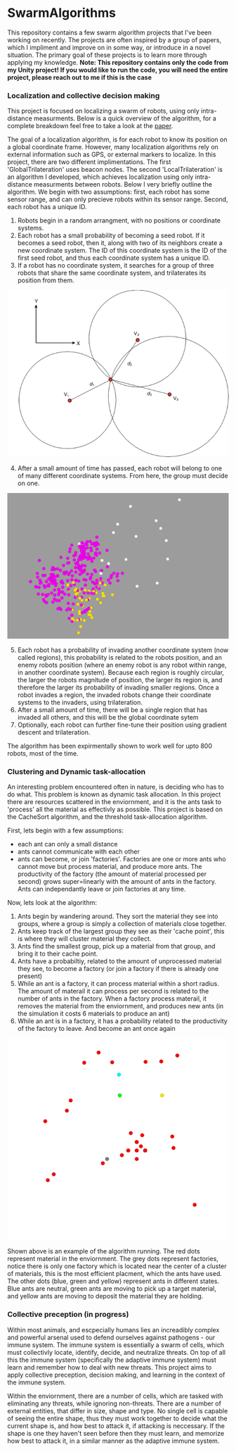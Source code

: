 # SwarmAlgorithms


This repository contains a few swarm algorithm projects that I've been working on recently. The projects are often inspired by a group of papers, which I impliment and 
improve on in some way, or introduce in a novel situation. The primary goal of these projects is to learn more through applying my knowledge. 
<b>Note: This repository contains only the code from my Unity project! If you would like to run the code, you will need the entire project, please reach out to me
if this is the case</b>

### Localization and collective decision making
This project is focused on localizing a swarm of robots, using only intra-distance measurments. Below is a quick overview of the algorithm, for a complete breakdown feel free
to take a look at the [paper](Localization/Paper.pdf).

The goal of a localization algorithm, is for each robot to know its position on a global coordinate frame. However, many localization algorithms rely on external
information such as GPS, or external markers to localize. In this project, there are two different implimentations. The first 'GlobalTrilateration' uses beacon nodes.
The second 'LocalTrilateration' is an algorithm I developed, which achieves localization using only intra-distance measurments between robots. Below I very briefly outline the algorithm. 
We begin with two assumptions: first, each robot has some sensor range, and can only precieve robots within its sensor range. Second, each robot has a unique ID.

1. Robots begin in a random arrangment, with no positions or coordinate systems.
2. Each robot has a small probability of becoming a seed robot. If it becomes a seed robot, then it, along with two of its neighbors create a new coordinate system.
The ID of this coordinate system is the ID of the first seed robot, and thus each coordinate system has a unique ID.
3. If a robot has no coordinate system, it searches for a group of three robots that share the same coordinate system, and trilaterates its position from them.

![Alt text](images/image4.png?raw=true "Trilateration example")

4. After a small amount of time has passed, each robot will belong to one of many different coordinate systems. From here, the group must decide on one.

![Alt text](images/image2.png?raw=true "Multiple Coordinate systems")

5. Each robot has a probability of invading another coordinate system (now called regions), this probability is related to the robots position, and an enemy
robots position (where an enemy robot is any robot within range, in another coordinate system). Because each region is roughly circular, the larger the robots
magnitude of position, the larger its region is, and therefore the larger its probability of invading smaller regions. Once a robot invades a region, the invaded
robots change their coordinate systems to the invaders, using trilateration.
6. After a small amount of time, there will be a single region that has invaded all others, and this will be the global coordinate sytem
7. Optionally, each robot can further fine-tune their position using gradient descent and trilateration.

The algorithm has been expirmentally shown to work well for upto 800 robots, most of the time. 

### Clustering and Dynamic task-allocation
An interesting problem encountered often in nature, is deciding who has to do what. This problem is known as dynamic task allocation. In this project there are resources
scattered in the enviornment, and it is the ants task to 'process' all the material as effectivly as possible. This project is based on the CacheSort algorithm, and 
the threshold task-allocation algorithm.

First, lets begin with a few assumptions:
- each ant can only a small distance
- ants cannot communicate with each other
- ants can become, or join 'factories'. Factories are one or more ants who cannot move but process material, and produce more ants. The productivity of the factory 
(the amount of material processed per second) grows super=linearly with the amount of ants in the factory. Ants can independantly leave or join factories
at any time.

Now, lets look at the algorithm:
1. Ants begin by wandering around. They sort the material they see into groups, where a group is simply a collection of materials close together.
2. Ants keep track of the largest group they see as their 'cache point', this is where they will cluster material they collect.
3. Ants find the smallest group, pick up a material from that group, and bring it to their cache point. 
4. Ants have a probabiltiy, related to the amount of unprocessed material they see, to become a factory (or join a factory if there is already one present)
5. While an ant is a factory, it can process material within a short radius. The amount of materail it can process per second is related to the number of ants 
in the factory. When a factory process materail, it removes the material from the enviornment, and produces new ants (in the simulation it costs 6 materials to produce an ant)
6. While an ant is in a factory, it has a probability related to the productivity of the factory to leave. And become an ant once again

![Alt text](images/image3.png?raw=true "Clustering and task allocation")

Shown above is an example of the algorithm running. The red dots represent material in the enviornment. The grey dots represent factories, notice there is only one factory which is located near the center of a cluster of materials, this is the most efficient placment, which the ants have used. The other dots (blue, green and yellow) represent
ants in different states. Blue ants are neutral, green ants are moving to pick up a target material, and yellow ants are moving to deposit the material they are holding.

### Collective preception (in progress)
Within most animals, and escpecially humans lies an increadibly complex and powerful arsenal used to defend ourselves against pathogens - our immune system.
The immune system is essentially a swarm of cells, which must collectivly locate, identify, decide, and neutralize threats. On top of all this
the immune system (specifically the adaptive immune system) must learn and remember how to deal with new threats. This project aims to apply 
collective preception, decision making, and learning in the context of the immune system. 

Within the enviornment, there are a number of cells, which are tasked with eliminating any threats, while ignoring non-threats.
There are a number of external entities, that differ in size, shape and type. No single cell is capable of seeing the entire shape, thus they must
work together to decide what the current shape is, and how best to attack it, if attacking is neccessary. If the shape is one they haven't seen before
then they must learn, and memorize how best to attack it, in a similar manner as the adaptive immune system.


